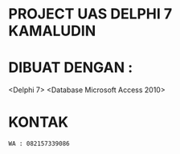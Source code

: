 # PROJECT UAS DELPHI 7 KAMALUDIN

# DIBUAT DENGAN :
  <Delphi 7>
  <Pascal>
  <Database Microsoft Access 2010>
  <Icons Bitmap>

# KONTAK
    WA : 082157339086
